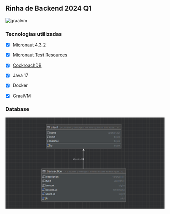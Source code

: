 ## Rinha de Backend 2024 Q1

![graalvm](https://github.com/fbourguignon/rinha-backend-2024-q1-java-micronaut/actions/workflows/.github/workflows/graalvm.yml/badge.svg)


### Tecnologias utilizadas
- [x] [Micronaut 4.3.2](https://micronaut.io/)
- [x] [Micronaut Test Resources](https://micronaut-projects.github.io/micronaut-test-resources/latest/guide/)
- [x] [CockroachDB](https://www.cockroachlabs.com/docs/cockroachcloud/quickstart)
- [x] Java 17
- [x] Docker
- [x] GraalVM


### Database
![picture](images/database-model.png)


